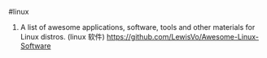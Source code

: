 #linux
1.  A list of awesome applications, software, tools and other materials for Linux distros. (linux 软件)
https://github.com/LewisVo/Awesome-Linux-Software